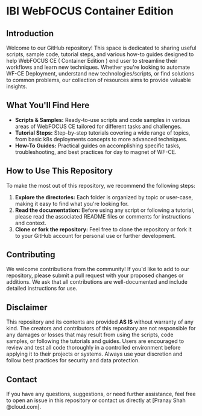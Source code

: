 
# IBI WebFOCUS Container Edition

## Introduction

Welcome to our GitHub repository! This space is dedicated to sharing useful scripts, sample code, tutorial steps, and various how-to guides designed to help WebFOCUS CE ( Container Edition ) end user to streamline their workflows and learn new techniques.
Whether you're looking to automate WF-CE Deployment, understand new technologies/scripts, or find solutions to common problems, our collection of resources aims to provide valuable insights.

## What You'll Find Here

- **Scripts & Samples:** Ready-to-use scripts and code samples in various areas of WebFOCUS CE tailored for different tasks and challenges.
- **Tutorial Steps:** Step-by-step tutorials covering a wide range of topics, from basic k8s deployments concepts to more advanced techniques.
- **How-To Guides:** Practical guides on accomplishing specific tasks, troubleshooting, and best practices for day to magnet of WF-CE.

## How to Use This Repository

To make the most out of this repository, we recommend the following steps:

1. **Explore the directories:** Each folder is organized by topic or user-case, making it easy to find what you're looking for.
2. **Read the documentation:** Before using any script or following a tutorial, please read the associated README files or comments for instructions and context.
3. **Clone or fork the repository:** Feel free to clone the repository or fork it to your GitHub account for personal use or further development.

## Contributing

We welcome contributions from the community! If you'd like to add to our repository, please submit a pull request with your proposed changes or additions. We ask that all contributions are well-documented and include detailed instructions for use.

## Disclaimer

This repository and its contents are provided **AS IS** without warranty of any kind. The creators and contributors of this repository are not responsible for any damages or losses that may result from using the scripts, code samples, or following the tutorials and guides. Users are encouraged to review and test all code thoroughly in a controlled environment before applying it to their projects or systems. Always use your discretion and follow best practices for security and data protection.

## Contact

If you have any questions, suggestions, or need further assistance, feel free to open an issue in this repository or contact us directly at [Pranay Shah @cloud.com].
